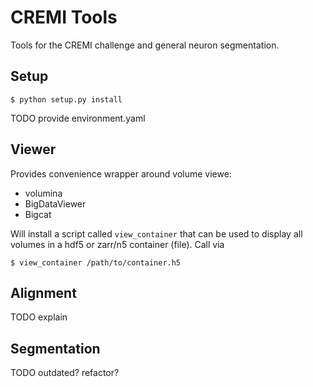 # CREMI Tools

Tools for the CREMI challenge and general neuron segmentation.

## Setup

```
$ python setup.py install
```
TODO provide environment.yaml

## Viewer

Provides convenience wrapper around volume viewe:
- volumina
- BigDataViewer
- Bigcat

Will install a script called `view_container` that can be used to
display all volumes in a hdf5 or zarr/n5 container (file). Call via
```
$ view_container /path/to/container.h5
```

## Alignment

TODO explain

## Segmentation

TODO outdated? refactor?

